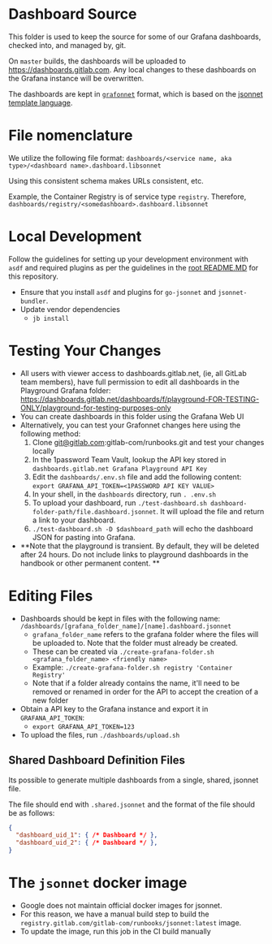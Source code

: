 # Dashboard Source

This folder is used to keep the source for some of our Grafana dashboards, checked into, and managed by, git.

On `master` builds, the dashboards will be uploaded to https://dashboards.gitlab.com. Any local changes to these dashboards on
the Grafana instance will be overwritten.

The dashboards are kept in [`grafonnet`](https://github.com/grafana/grafonnet-lib) format, which is based on the [jsonnet template language](https://jsonnet.org/).

# File nomenclature

We utilize the following file format: `dashboards/<service name, aka type>/<dashboard name>.dashboard.libsonnet`

Using this consistent schema makes URLs consistent, etc.

Example, the Container Registry is of service type `registry`.  Therefore,
`dashboards/registry/<somedashboard>.dashboard.libsonnet`

# Local Development

Follow the guidelines for setting up  your development environment with `asdf` and required plugins as per the guidelines in the [root README.MD](https://gitlab.com/gitlab-com/runbooks/-/blob/master/README.md#developing-in-this-repo) for this repository.

* Ensure that you install `asdf` and plugins for `go-jsonnet` and `jsonnet-bundler`.
* Update vendor dependencies
  * `jb install`

# Testing Your Changes

* All users with viewer access to dashboards.gitlab.net, (ie, all GitLab team members), have full permission to edit all dashboards in the Playground Grafana folder: https://dashboards.gitlab.net/dashboards/f/playground-FOR-TESTING-ONLY/playground-for-testing-purposes-only
* You can create dashboards in this folder using the Grafana Web UI
* Alternatively, you can test your Grafonnet changes here using the following method:
  1. Clone git@gitlab.com:gitlab-com/runbooks.git and test your changes locally
  1. In the 1password Team Vault, lookup the API key stored in `dashboards.gitlab.net Grafana Playground API Key`
  1. Edit the `dashboards/.env.sh` file and add the following content: `export GRAFANA_API_TOKEN=<1PASSWORD API KEY VALUE>`
  1. In your shell, in the `dashboards` directory, run `. .env.sh`
  1. To upload your dashboard, run `./test-dashboard.sh dashboard-folder-path/file.dashboard.jsonnet`. It will upload the file and return a link to your dashboard.
  1. `./test-dashboard.sh -D $dashboard_path` will echo the dashboard JSON for pasting into Grafana.
* **Note that the playground is transient. By default, they will be deleted after 24 hours. Do not include links to playground dashboards in the handbook or other permanent content. **

# Editing Files

* Dashboards should be kept in files with the following name: `/dashboards/[grafana_folder_name]/[name].dashboard.jsonnet`
  * `grafana_folder_name` refers to the grafana folder where the files will be uploaded to. Note that the folder must already be created.
  * These can be created via `./create-grafana-folder.sh <grafana_folder_name> <friendly name>`
  * Example: `./create-grafana-folder.sh registry 'Container Registry'`
  * Note that if a folder already contains the name, it'll need to be removed or
    renamed in order for the API to accept the creation of a new folder
* Obtain a API key to the Grafana instance and export it in `GRAFANA_API_TOKEN`:
  * `export GRAFANA_API_TOKEN=123`
* To upload the files, run `./dashboards/upload.sh`

## Shared Dashboard Definition Files

Its possible to generate multiple dashboards from a single, shared, jsonnet file.

The file should end with `.shared.jsonnet` and the format of the file should be as follows:

```json
{
  "dashboard_uid_1": { /* Dashboard */ },
  "dashboard_uid_2": { /* Dashboard */ },
}
```

# The `jsonnet` docker image

* Google does not maintain official docker images for jsonnet.
* For this reason, we have a manual build step to build the `registry.gitlab.com/gitlab-com/runbooks/jsonnet:latest` image.
* To update the image, run this job in the CI build manually
